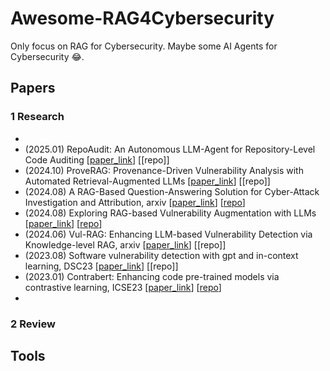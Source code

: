 # Awesome-RAG4Cybersecurity
Only focus on RAG for Cybersecurity. Maybe some AI Agents for Cybersecurity 😂.
## Papers

### 1 Research
 - 
 - (2025.01) RepoAudit: An Autonomous LLM-Agent for Repository-Level Code Auditing \[[paper_link](https://arxiv.org/abs/2501.18160)\]  \[[repo]\]
 - (2024.10) ProveRAG: Provenance-Driven Vulnerability Analysis with Automated Retrieval-Augmented LLMs \[[paper_link](https://arxiv.org/abs/2410.17406)\]  \[[repo]\]
 - (2024.08) A RAG-Based Question-Answering Solution for Cyber-Attack Investigation and Attribution, arxiv \[[paper_link](https://arxiv.org/abs/2408.06272)\]  \[[repo](https://github.com/sampathrajapaksha/RAG-based-QA)\]
 - (2024.08) Exploring RAG-based Vulnerability Augmentation with LLMs \[[paper_link](https://arxiv.org/abs/2408.04125)\]  \[[repo](https://github.com/VulScribeR/VulScribeR)\]
 - (2024.06) Vul-RAG: Enhancing LLM-based Vulnerability Detection via Knowledge-level RAG, arxiv \[[paper_link](https://arxiv.org/abs/2406.11147)\]  \[[repo]\]
 - (2023.08) Software vulnerability detection with gpt and in-context learning, DSC23 \[[paper_link](https://ieeexplore.ieee.org/abstract/document/10381286)\]  \[[repo]\]
 - (2023.01) Contrabert: Enhancing code pre-trained models via contrastive learning, ICSE23 \[[paper_link](https://arxiv.org/abs/2301.09072)\]  \[[repo](https://github.com/shangqing-liu/ContraBERT)\]
 - 
 



### 2 Review




## Tools

